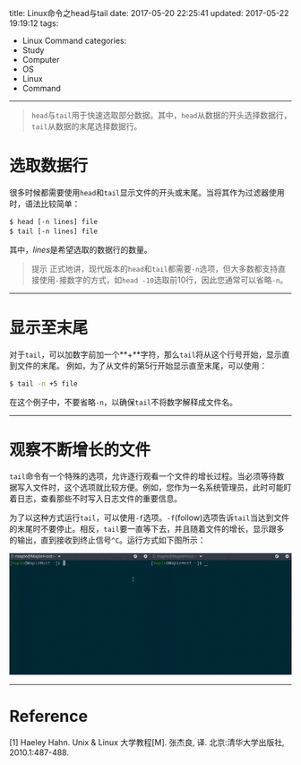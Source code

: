 title: Linux命令之head与tail
date: 2017-05-20 22:25:41
updated: 2017-05-22 19:19:12
tags:
- Linux Command
categories:
- Study
- Computer
- OS
- Linux
- Command
---
> `head`与`tail`用于快速选取部分数据。其中，`head`从数据的开头选择数据行，`tail`从数据的末尾选择数据行。

# 选取数据行

很多时候都需要使用`head`和`tail`显示文件的开头或末尾。当将其作为过滤器使用时，语法比较简单：

```sh
$ head [-n lines] file
$ tail [-n lines] file
```

其中，*lines*是希望选取的数据行的数量。

> 提示
正式地讲，现代版本的`head`和`tail`都需要`-n`选项，但大多数都支持直接使用`-`接数字的方式，如`head -10`选取前10行，因此您通常可以省略`-n`。

----------


# 显示至末尾

对于`tail`，可以加数字前加一个**+**字符，那么`tail`将从这个行号开始，显示直到文件的末尾。
例如，为了从文件的第5行开始显示直至末尾，可以使用：

```sh
$ tail -n +5 file
```

在这个例子中，不要省略`-n`，以确保`tail`不将数字解释成文件名。

----------

# 观察不断增长的文件

`tail`命令有一个特殊的选项，允许逐行观看一个文件的增长过程。当必须等待数据写入文件时，这个选项就比较方便。例如，您作为一名系统管理员，此时可能盯着日志，查看那些不时写入日志文件的重要信息。

为了以这种方式运行`tail`，可以使用`-f`选项。`-f`(follow)选项告诉`tail`当达到文件的末尾时不要停止。相反，`tail`要一直等下去，并且随着文件的增长，显示跟多的输出，直到接收到终止信号`^C`。运行方式如下图所示：

![](../post_img/5922c933ab64410d7e00050e)

----------


# Reference

[1] Haeley Hahn. Unix & Linux 大学教程[M]. 张杰良, 译. 北京:清华大学出版社, 2010.1:487-488.